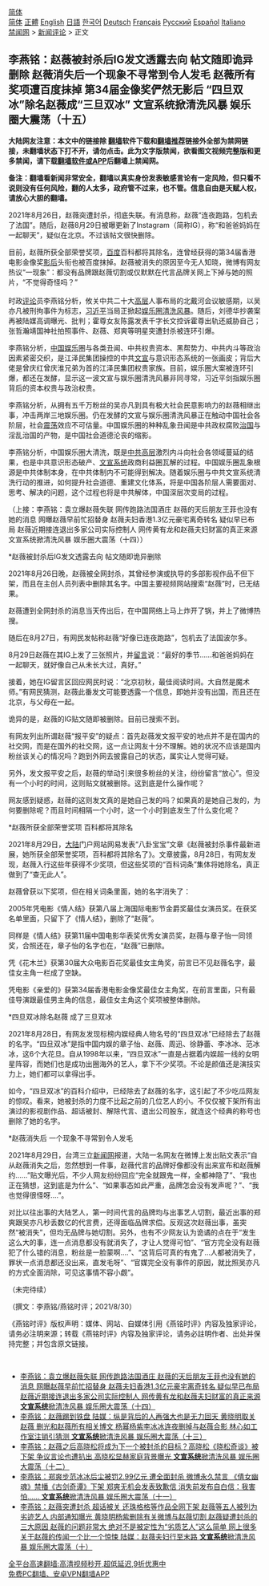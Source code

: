  <!-- 面包屑导航 --> <div class="breadcrumb"><!-- GTranslate: https://gtranslate.io/ -->  <div class="switcher notranslate">  <div class="selected">  <a href="#" onclick="return false;"> 简体</a>  </div>  <div class="option">  <a href="https://www.bannedbook.org" onclick="doGTranslate('zh-CN|zh-CN');jQuery('div.switcher div.selected a').html(jQuery(this).html());return false;" title="简体中文" class="nturl selected"> 简体</a>  <a href="https://www.bannedbook.org/zh-tw/" onclick="doGTranslate('zh-CN|zh-TW');jQuery('div.switcher div.selected a').html(jQuery(this).html());return false;" title="繁體中文" class="nturl"> 正體</a>  <a href="https://www.bannedbook.org/en/" onclick="doGTranslate('zh-CN|en');jQuery('div.switcher div.selected a').html(jQuery(this).html());return false;" title="English" class="nturl"> English</a>  <a href="https://www.bannedbook.org/ja/" onclick="doGTranslate('zh-CN|ja');jQuery('div.switcher div.selected a').html(jQuery(this).html());return false;" title="日本語" class="nturl"> 日語</a>  <a href="https://www.bannedbook.org/ko/" onclick="doGTranslate('zh-CN|ko');jQuery('div.switcher div.selected a').html(jQuery(this).html());return false;" title="한국어" class="nturl"> 한국어</a>  <a href="https://www.bannedbook.org/de/" onclick="doGTranslate('zh-CN|de');jQuery('div.switcher div.selected a').html(jQuery(this).html());return false;" title="Deutsch" class="nturl"> Deutsch</a>  <a href="https://www.bannedbook.org/fr/" onclick="doGTranslate('zh-CN|fr');jQuery('div.switcher div.selected a').html(jQuery(this).html());return false;" title="Français" class="nturl"> Français</a>  <a href="https://www.bannedbook.org/ru/" onclick="doGTranslate('zh-CN|ru');jQuery('div.switcher div.selected a').html(jQuery(this).html());return false;" title="Русский" class="nturl"> Русский</a>  <a href="https://www.bannedbook.org/es/" onclick="doGTranslate('zh-CN|es');jQuery('div.switcher div.selected a').html(jQuery(this).html());return false;" title="Español" class="nturl"> Español</a>  <a href="https://www.bannedbook.org/it/" onclick="doGTranslate('zh-CN|it');jQuery('div.switcher div.selected a').html(jQuery(this).html());return false;" title="Italiano" class="nturl"> Italiano</a>  </div>  </div>      <div class='breadcrumb-sub'><!-- Breadcrumb NavXT 6.3.0 --> <a href="https://www.bannedbook.org/" class="home">禁闻网</a> &gt; <a href="https://www.bannedbook.org/bnews/comments/" class="category">新闻评论</a> &gt; 正文</div></div><h2>李燕铭：赵薇被封杀后IG发文透露去向 帖文随即诡异删除 赵薇消失后一个现象不寻常到令人发毛 赵薇所有奖项遭百度抹掉 第34届金像奖俨然无影后 “四旦双冰”除名赵薇成“三旦双冰” 文宣系统掀清洗风暴 娱乐圈大震荡（十五）</h2> <p class="notice"><b>大陆网友注意：本文中的链接除 <a href="https://github.com/bannedbook/fanqiang" >翻墙</a>软件下载和<a href="https://github.com/killgcd/justmysocks/blob/master/README.md">翻墙推荐</a>链接外全部为禁网链接，未翻墙状态下打不开，请勿点击。此为文字版禁闻，欲看图文视频完整版和更多禁闻，请下载<a href="https://github.com/bannedbook/fanqiang">翻墙软件或APP</a>后翻墙上禁闻网。</p><p>备注：翻墙看新闻非常安全，翻墙以真实身份发表敏感言论有一定风险，但只看不说则没有任何风险，翻的人太多，政府管不过来，也不管。信息自由是天赋人权，请放心大胆的翻墙。</b></p>  <div class="entry">  <p></p> <p>2021年8月26日&#65292;赵薇突遭封杀&#65292;彻底失联&#12290;有消息称&#65292;赵薇&#8220;连夜跑路&#65292;包机去了法国&#8221;&#12290;随后&#65292;赵薇8月29日被曝更新了Instagram&#65288;简称IG&#65289;&#65292;称&#8220;和爸爸妈妈在一起聊天&#8221;&#65292;疑似在北京&#12290;不过该帖文很快删除&#12290;</p> <p>   目前&#65292;赵薇所获全部荣誉奖项&#65292;<a href="https://www.bannedbook.org/bnews/tag/%e7%99%be%e5%ba%a6/" class="st_tag internal_tag" rel="tag" title="标签 百度 下的日志">百度</a>百科都将其除名&#65292;连曾经获得的第34届香港电影金像奖<a href="https://www.bannedbook.org/bnews/tag/%e5%bd%b1%e5%90%8e/" class="st_tag internal_tag" rel="tag" title="标签 影后 下的日志">影后</a>头衔也被百度抹掉&#12290;赵薇被消失的原因至今无人知晓&#65292;微博有网友热议&#8220;一现象&#8221;&#65306;都没有品牌跟赵薇切割或仅默默在代言品牌关网上下掉与她的照片&#65292;&#8220;不觉得奇怪吗&#65311;&#8221;<br />&nbsp;<br />时政<span class='wp_keywordlink_affiliate'><a href="https://www.bannedbook.org/bnews/comments/" title="新闻评论" target="_blank">评论</a></span>员李燕铭分析&#65292;攸关中共二十大<span class='wp_keywordlink_affiliate'><a href="https://www.bannedbook.org/bnews/ccpdope/" title="中共高层内幕" target="_blank">高层</a></span>人事布局的北戴河会议敏感期&#65292;以吴亦凡被刑拘事件为标志&#65292;<a href="https://www.bannedbook.org/bnews/tag/%e4%b9%a0%e8%bf%91%e5%b9%b3/" class="st_tag internal_tag" rel="tag" title="标签 习近平 下的日志">习近平</a>当局正掀起<a href="https://www.bannedbook.org/bnews/tag/%e5%a8%b1%e4%b9%90%e5%9c%88/" class="st_tag internal_tag" rel="tag" title="标签 娱乐圈 下的日志">娱乐圈</a><a href="https://www.bannedbook.org/bnews/tag/%E6%B8%85%E6%B4%97/" class="st_tag internal_tag" rel="tag" title="标签 清洗 下的日志">清洗</a><a href="https://www.bannedbook.org/bnews/tag/%E9%A3%8E%E6%9A%B4/" class="st_tag internal_tag" rel="tag" title="标签 风暴 下的日志">风暴</a>&#12290;随后&#65292;刘德华抄袭案再被陆媒高调曝光&#12289;批判&#65307;霍尊女友陈露发表千字长文控诉霍尊出轨还威胁自己&#65307;张哲瀚靖国神社拍照事件&#12289;赵薇&#12289;郑爽等明星突遭封杀被连环引爆&#12290;</p> <p>李燕铭分析&#65292;<span class='wp_keywordlink_affiliate'><a href="https://www.bannedbook.org/" title="中国" target="_blank">中国</a></span><a href="https://www.bannedbook.org/bnews/tag/%e5%a8%b1%e4%b9%90/" class="st_tag internal_tag" rel="tag" title="标签 娱乐 下的日志">娱乐</a>圈与各类丑闻&#12289;中共权贵资本&#12289;黑帮势力&#12289;中共内斗等政治因素紧密交织&#65292;是江泽民集团操控的中共<a href="https://www.bannedbook.org/bnews/tag/%E6%96%87%E5%AE%A3/" class="st_tag internal_tag" rel="tag" title="标签 文宣 下的日志">文宣</a>与意识形态系统的一张画皮&#65307;背后大佬是曾庆红曾庆淮兄弟为首的江泽民集团权贵家族&#12290;目前&#65292;娱乐圈大案被连环引爆&#65292;都还在发酵&#65292;显示这一波文宣与娱乐圈清洗风暴非同寻常&#65292;习近平剑指娱乐圈背后的资本权贵与政治权贵&#12290;</p> <p>   李燕铭分析&#65292;从拥有五千万粉丝的吴亦凡到具有极大社会民意影响力的赵薇相继出事&#65292;冲击两岸三地娱乐圈&#12290;仍在发酵的文宣与娱乐圈清洗风暴正在触动中国社会各阶层&#65292;社会<a href="https://www.bannedbook.org/bnews/tag/%E9%9C%87%E8%8D%A1/" class="st_tag internal_tag" rel="tag" title="标签 震荡 下的日志">震荡</a>效应不可估量&#12290;中国娱乐圈的种种乱象丑闻是中共政权腐败<span class='wp_keywordlink'><a href="https://www.bannedbook.org/forum24/topic8925.html" title="《治国大道》" target="_blank">治国</a></span>与淫乱治国的产物&#65292;是中国社会道德沦丧的缩影&#12290;</p> <p>李燕铭分析&#65292;中国娱乐圈大清洗&#65292;既是<span class='wp_keywordlink_affiliate'><a href="https://www.bannedbook.org/bnews/ccpdope/" title="中共高层" target="_blank">中共高层</a></span>激烈内斗向社会各领域蔓延的结果&#65292;也是中共意识形态破产&#12289;<a href="https://www.bannedbook.org/bnews/tag/%E6%96%87%E5%AE%A3%E7%B3%BB%E7%BB%9F/" class="st_tag internal_tag" rel="tag" title="标签 文宣系统 下的日志">文宣系统</a>政商利益圈瓦解的过程&#12290;中国娱乐圈乱象根源是中共体制本身&#65292;在中共体制内不可能得到解决&#12290;随着娱乐圈与中共文宣系统清洗行动的推进&#65292;如何提升社会道德&#12289;重建文化体系&#65292;将是中国各阶层人需要面对&#12289;思考&#12289;解决的问题&#65292;这个过程也将是中共解体&#65292;中国深层次变局的过程&#12290; </p> <p>&#65288;上接&#65306;李燕铭&#65306;袁立爆赵薇失联 网传跑路法国酒庄 赵薇的天后朋友王菲也没有她的消息 网曝赵薇早前忙招替身 赵薇夫妇香港1.3亿元豪宅离奇转名 疑似早已布局 赵薇近期接连退出多家公司实际控制人 网传黄有龙和赵薇夫妇财富的真正来源 文宣系统掀清洗风暴 娱乐圈大震荡&#65288;十四&#65289;&#65289;</p> <p>   *赵薇被封杀后IG发文透露去向 帖文随即诡异删除</p> <p>2021年8月26日晚&#65292;赵薇被全网封杀&#65292;其曾经参演或执导的多部影视作品不但下架&#65292;而且在主创人员列表中删除其名字&#12290;中国主要视频网站搜索&#8220;赵薇&#8221;时&#65292;已无结果&#12290;</p> <p>赵薇遭到全网封杀的消息当天传出后&#65292;在中国网络上马上炸开了锅&#65292;并上了微博热搜&#12290;</p> <p>随后在8月27日&#65292;有网民发帖称赵薇&#8220;好像已连夜跑路&#8221;&#65292;包机去了法国波尔多&#12290;</p> <p>8月29日赵薇在其IG上发了三张照片&#65292;并<span class='wp_keywordlink'><a href="https://www.bannedbook.org/bnews/tougao/" title="留言" target="_blank">留言</a></span>说&#65306;&#8220;最好的季节&#8230;&#8230;和爸爸妈妈在一起聊天&#65292;就好像自己从未长大过&#65292;真好&#12290;&#8221;</p> <p>接着&#65292;她在IG留言区回应网民时说&#65306;&#8220;北京初秋&#65292;最佳阅读时间&#12290;大自然是魔术师&#12290;&#8221;有网民猜测&#65292;赵薇此番发文可能要透露一个信息&#65292;即她并没有出国&#65292;而且还在北京&#65292;与父母在一起&#12290;</p> <p>诡异的是&#65292;赵薇的IG贴文随即被删除&#12290;目前已搜索不到&#12290;</p> <p>有网友列出所谓赵薇&#8220;报平安&#8221;的疑点&#65306;首先赵薇发文报平安的地点并不是在国内的社交网&#65292;而是在国外的社交网&#65292;这一点让网友十分不理解&#12290;她的状况不应该是国内粉丝该关心的情况吗&#65311;跑到外网去披露自己的状态&#65292;属实让人觉得可疑&#12290;</p> <p>另外&#65292;发文报平安之后&#65292;赵薇的举动引来很多粉丝的关注&#65292;纷纷留言&#8220;放心&#8221;&#12290;但没有一个小时的时间&#65292;这则贴文就被删除&#12290;这到底是什么操作呢&#65311;</p>  <p>网友感到疑惑&#65292;赵薇的这则发文真的是她自己发的吗&#65311;如果真的是她自己发的&#65292;为何要删除呢&#65311;而且时间相隔一个小时&#65292;这一个小时到底发生了什么变化呢&#65311;</p> <p>   *赵薇所获全部荣誉奖项 百科都将其除名</p> <p>2021年8月29日&#65292;<span class='wp_keywordlink_affiliate'><a href="https://www.bannedbook.org/" title="大陆" target="_blank">大陆</a></span>门户网站网易发表&#8220;八卦宝宝&#8221;文章&#12298;赵薇被封杀事件最新进展&#65292;她所获全部荣誉奖项&#65292;百科都将其除名了&#12299;&#12290;文章披露&#65292;8月28日&#65292;有网友发现&#65292;赵薇入行这些年获得不少奖项&#65292;但这些奖项的&#8220;百科词条&#8221;集体将她除名&#65292;真正做到了&#8220;查无此人&#8221;&#12290;</p> <p>赵薇曾获以下奖项&#65292;但在相关词条里面&#65292;她的名字消失了&#65306;</p> <p>2005年凭电影&#12298;情人结&#12299;获第八届上海国际电影节金爵奖最佳女演员奖&#12290;在获奖名单里面&#65292;只留下了&#12298;情人结&#12299;&#65292;删除了&#8220;赵薇&#8221;&#12290;</p> <p>同样是&#12298;情人结&#12299;获第11届中国电影华表奖优秀女演员奖&#65292;赵薇与章子怡一同领奖&#65292;合照还在&#65292;章子怡的名字也在&#65292;&#8220;赵薇&#8221;已删除&#12290;</p> <p>凭&#12298;花木兰&#12299;获第30届大众电影百花奖最佳女主角奖&#65292;前言已不见赵薇名字&#65292;最佳女主角一栏成了空缺&#12290;</p> <p>凭电影&#12298;亲爱的&#12299;获第34届香港电影金像奖最佳女主角奖&#65292;在前言里面&#65292;只有最佳导演跟最佳男主角的信息&#65292;最佳女主角这个奖项被整体删除&#12290; </p> <p>   *四旦双冰除名赵薇 成了三旦双冰</p> <p>2021年8月28日&#65292;有网友发现标榜内娱经典人物名号的&#8220;四旦双冰&#8221;已经除去了赵薇的名字&#12290;&#8220;四旦双冰&#8221;是指中国内娱的章子怡&#12289;赵薇&#12289;周迅&#12289;徐静蕾&#12289;李冰冰&#12289;范冰冰&#65292;这6个大花旦&#12290;自从1998年以来&#65292;&#8220;四旦双冰&#8221;一直是占据着内娱超一线的女明星阵容&#65292;而她们也是成功出圈海外的艺人&#65292;拿下不少奖项&#12290;不论是颜值还是演技实力上&#65292;她们都可以拿得出手&#12290;</p> <p></p> <p>如今&#65292;&#8220;四旦双冰&#8221;的百科介绍中&#65292;已经除去了赵薇的名字&#65292;这引起了不少吃瓜网友的惊叹&#12290;看来&#65292;她被封杀的力度不比起之前的几位艺人的小&#12290;不仅仅被下架所有出演过的影视剧作品&#12289;超话被封&#12289;解除代言&#12289;退出公司股东&#65292;就连这个经典的称号也删除了她的名字&#12290;</p> <p>   *赵薇消失后 一个现象不寻常到令人发毛 </p> <p>2021年8月29日&#65292;台湾三立<span class='wp_keywordlink_affiliate'><a href="https://www.bannedbook.org/" title="新闻网">新闻网</a></span>报道&#65292;大陆一名网友在微博上发出贴文表示&#8220;自从赵薇消失之后&#65292;忽然想到一件事&#65292;赵薇代言的品牌好像都没有出来宣布和赵薇解约&#8230;&#8230;&#8221;贴文曝光后&#65292;不少人网友纷纷回应&#8220;完全就跟鬼一样&#65292;全都神隐了&#8221;&#12289;&#8220;我也正在猜想&#65292;这到底是为什么&#8221;&#12289;&#8220;如果事态如此严重&#65292;品牌怎会没有发声呢&#65311;&#8221;&#12289;&#8220;我也觉得很怪呀&#8230;.&#8221;&#12290;</p> <p>对比以往出事的大陆艺人&#65292;第一时间代言的品牌均与出事艺人切割&#65292;最近出事的郑爽跟吴亦凡秒丢数亿的代言费&#65292;还得面临品牌求偿&#12290;反观这次赵薇出事&#65292;虽突然&#8220;被消失&#8221;&#65292;但均无品牌与她切割&#12290;另外&#65292;也有不少网友认为诡谲的点在于&#8220;发生这么大的事&#65292;连一点消息都没有就消失了&#65292;才让人觉得可怕&#8221;&#12289;&#8220;官方完全没有赵薇犯了什么错的消息&#65292;粉丝是一脸蒙啊&#8230;.&#8221;&#12289;&#8220;这背后可真的有鬼了&#8230;人都被消失了&#65292;罪状一点消息都还没出来&#65292;直发毛呀&#8221;&#12289;&#8220;官媒完全没有事件的原因&#65292;就比照吴亦凡的方式全面消除&#65292;可见这事情不容小觑&#8221;&#12290;</p> <p>&#65288;未完待续&#65289;</p>  <p>&#65288;撰文&#65306;李燕铭/燕铭时评&#65307;2021/8/30&#65289;</p> <p>&#12298;燕铭时评&#12299;版权声明&#65306;媒体&#12289;网站&#12289;自媒体引用&#12298;燕铭时评&#12299;内容及独家评论&#65292;请务必注明来源&#65307;转载&#12298;燕铭时评&#12299;内容及独家评论&#65292;请务必註明作者&#12289;出处并保持完整&#65307;并包含原文链接&#12290;</p> <p></p> <p></p> <p></p> <p></p> <p></p> <p></p> <p></p> <p></p> <p></p> <p></p> <p></p> <p></p> <p></p> <p></p>  <p></p> <p></p> <p></p> <p></p> <p></p> <p></p> <p></p> <p></p> <p></p> <p></p> <p></p> <p></p> <p></p> <p></p> <p>&nbsp;</p> <ul class='op-related-articles' title='相关阅读'> <li><a href='https://www.bannedbook.org/bnews/comments/20210829/1615170.html' target='_blank'>李燕铭：袁立爆赵薇失联 网传跑路法国酒庄 赵薇的天后朋友王菲也没有她的消息 网曝赵薇早前忙招替身 赵薇夫妇香港1.3亿元豪宅离奇转名 疑似早已布局 赵薇近期接连退出多家公司实际控制人 网传黄有龙和赵薇夫妇财富的真正来源 <b>文宣系统</b>掀清洗风暴 娱乐圈大震荡（十四）</a></li> <li><a href='https://www.bannedbook.org/bnews/comments/20210828/1614616.html' target='_blank'>李燕铭：赵薇踢到铁盘 陆媒：纵是背后的人再强大也是无力回天 黄晓明取关赵薇 删光和赵薇所有相关博文 杨幂杨紫李冰冰连夜删掉与赵薇合影 林心如工作室注销引猜测 <b>文宣系统</b>掀清洗风暴 娱乐圈大震荡（十三）</a></li> <li><a href='https://www.bannedbook.org/bnews/comments/20210827/1614524.html' target='_blank'>李燕铭：赵薇之后高晓松将成为下一个被封杀的目标？高晓松《晓松奇谈》被下架 争议言论也遭扒出 高晓松显赫家庭背景曝光 <b>文宣系统</b>掀清洗风暴 娱乐圈大震荡（十二）</a></li> <li><a href='https://www.bannedbook.org/bnews/comments/20210827/1614361.html' target='_blank'>李燕铭：郑爽步范冰冰后尘被罚2.99亿元 遭全面封杀 微博永久禁言 《倩女幽魂》禁播《古剑奇谭》下架 郑爽无机会发表致歉信 消失前发布自白信：我害怕…… <b>文宣系统</b>掀清洗风暴 娱乐圈大震荡（十一）</a></li> <li><a href='https://www.bannedbook.org/bnews/comments/20210827/1614302.html' target='_blank'>李燕铭：赵薇突遭封杀 超话被关 还珠格格等作品全网下架 赵薇等五人被列为劣迹艺人 内部通知曝光 黄晓明杨紫删除有关微博与赵薇切割 赵薇疑遭封杀的三大原因 赵薇的问题非常大 绝对不是被定性为“劣质艺人”这么简单 网上很多关于赵薇的传闻一个比一个惊悚 陆媒：赵薇夫妇行至末路 <b>文宣系统</b>掀清洗风暴 娱乐圈大震荡（十）</a></li> </ul> <p class="texttj"> <a href="https://github.com/bannedbook/fanqiang/wiki/V2ray%E6%9C%BA%E5%9C%BA" target="_blank">全平台高速翻墙:高清视频秒开,超低延迟,9折优惠中</a><br/> <a href="https://github.com/bannedbook/fanqiang/wiki/%E7%A6%81%E9%97%BB%E7%BD%91%E5%AE%89%E5%8D%93%E7%BF%BB%E5%A2%99%E6%96%B0%E9%97%BBAPP" target="_blank">免费PC翻墙、安卓VPN翻墙APP</a></p> <p> </p><a name='sharetosocial'></a>  <div style="margin-bottom:5px;padding-bottom:5px;clear:both"> <div id="archive-pix-1" class="banner-ads"> <!-- AuctionX Display platform tag START --> <div id="26318x728x90x621x_ADSLOT2" clicktrack="%%CLICK_URL_ESC%%"></div> <!-- AuctionX Display platform tag END --> </div> <div id="archive-pix-2" class="banner-ads"> <!-- AuctionX Display platform tag START --> <div id="26315x300x250x621x_ADSLOT2" clicktrack="%%CLICK_URL_ESC%%"></div> <!-- AuctionX Display platform tag END --> </div> </div>  <div id="archive-pix-1" class="banner-ads"> <!-- AuctionX Display platform tag START --> <div id="26318x728x90x621x_ADSLOT3" clicktrack="%%CLICK_URL_ESC%%"></div> <!-- AuctionX Display platform tag END --> </div> </div><!--END ENTRY--> 